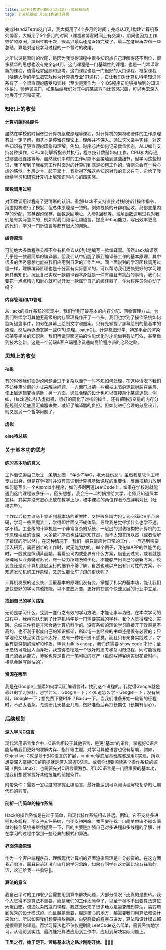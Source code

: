 ```yaml
---
title: 从0到1构建计算机(12/12)--收获和总结
tags: 计算机基础 从0到1构建计算机
---
```


完成Nand2Tetris这门课，我大概用了4个多月的时间；完成从0到1构建计算机系列博客，大概用了5个多月的时间（课程和博客时间上有交集）。期间也因为工作较忙的原因，挂起过若干次，很高兴最后还是坚持完成了。最后在这里再次做一些总结，算是对这段学习过程的一个暂时的收尾。

之所以说是暂时的收尾，是因为我觉得课程中很多知识点自己理解得还不到位，很多精华的思想也没有完全get到。这门课程是一门基础性的课程，也是一门常读常新的课程，值得经常回顾和思考。这门课程也是一门很好的入门课程、框架课程（哈佛大学的学生把它戏称为计算机专业101课程），它让我们对计算机科学知识体系有了一个很直观的感受和实践（至少是我作为一个iOS程序员能够接触到的知识体系）。师傅领进门，如果后续我们对其中的某些方向比较感兴趣，可以再去深入地展开学习和研究。

### 知识上的收获

#### 计算机架构&硬件

虽然在学校的时候修过计算机组成原理等课程，对计算机的架构和硬件的工作原理有过一定了解，但基本是停留在理论上，理解并不深入。通过这次亲手实践，对这些知识有了更直观的印象和理解。例如，时序芯片如何记录数值状态，ALU如何支持各种操作，CPU如何解析指令并执行，程序技计数器如何工作，CPU和内存通过哪些线连接等等。虽然我们平时的工作可能不会接触到这些细节，但学习这些知识，我了解到了我每天工作时面对的计算机到底是如何工作的，否则总会有一种心虚的感觉。九层之台，起于累土，我觉得了解这些知识对我的意义在于，它给了我继续学习和研究计算机上层知识时内心的踏实感。

#### 函数调用过程

对函数调用过程有了更清晰的认识。虽然Hack不支持直接对栈的指针操作指令，用虚拟机进行了模拟，但总体原理是一致的。例如栈帧的开辟和回收，局部变量内存的分配，寄存器的保存，函数返回地址，入参&回参等。理解函数调用过程对我们是有实际意义的，例如对我们阅读汇编语言，提高debug能力，写出效率更高的代码，学习一门新语言等都有很大的帮助。

#### 编译原理

可能绝大多数程序员都不会有机会去从0到1地编写一款编译器。虽然Jack编译器几乎是一款最简单的编译器，但我们从中仍能了解到编译器工作的基本原理，其中很多的优秀思想也能被我们应用到日常的工作当中。同上面说到的学习函数调用过程一样，理解编译原理也是十分富有实际意义的，可以帮助我们更快更好的学习理解其他知识。况且自己实现一款编译器本身就是一件有趣且有挑战的事情，我们只要花一点点精力和耐心就可以开发一款属于自己的编译器了，作为程序员你心动了吗？

#### 内存管理和I/O管理

从Hack的操作系统的实现中，我们学到了最基本的内存分配、回收管理方式，为我们继续学习其他更高级的内存管理操作开了一个头。我们也学到了操作系统如何监听键盘事件，如何在屏幕上绘制文字和图案。只有先掌握了屏幕绘制的最基本的原理，然后再逐渐掌握一些GPU原理、openGL、计算机图形学、特定平台的渲染框架等相关的知识后，我们再做界面渲染的性能优化时才能做到有法可依，甚至做到技术创新，这是一个前端&客户端程序员通向高阶程序员的必经之路。

### 思想上的收获

#### 抽象

有的时候我们面对的问题会过于复杂以至于一时不知如何处理，在这种情况下我们不妨使用分层的方式来解决问题，一方面可以把一些细枝末节的逻辑封装在底层，使上层逻辑变得清晰；另一方面，通过合理的设计也可以直接简化某些逻辑，例如，Hack通过引入虚拟机，很好的简化了对栈的操作。还有把静态变量的内存分配规则交给底层汇编器来做，减轻了编译器的负担。但如何进行合理的分层设计，则又是另一个哲学问题了。

#### 虚拟

#### else待总结

### 关于基本功的思考

#### 练习基本功的意义

工作后记得自己发过一条朋友圈：”年少不学C，老大徒伤悲“。虽然我是软件工程专业出身，但是在学校时并没有意识到计算机基础课程的重要性，反而把精力放到如何能写出一个Android小程序，如何多刷两道LeetCode上，如果在学校时就能遇到这门课程该多好~~。回头想想，我会把一半的锅推给大学，老师只知道照本宣科，其实并没有把心思放在教学上😏，和本课程的两位作者形成鲜明对比（吐槽完毕）。

工作以后也并没马上意识到基本功的重要性，又把很多精力投入到阅读iOS平台源码，学习一些黑魔法上，学得即片面又不成体系，导致我总觉得学什么也学不透，学不精。工业级的计算机是一个非常复杂的系统，一层层的封装结构把计算机的工作原理埋藏的很深，大多数程序员也往往是知其然，而不太知其所以然（或者理解了错误的所以然）。在这种情况下，我们一般只能应付日常的工作，一旦遇到需要深入研究，需要创新的工作时，就无能为力的。举个例子，我在做APP的性能优化时，一般就是照葫芦画瓢，看看公司内或业界有什么方案，借鉴到过来，或者就是单纯地从业务特点出发，做一些力所能及的优化。不能够产出自己的创新方案，说到底还是对计算机底层运行的细节不够了解，自然也难以产出有针对性的方案，不知道发动机的工作原理，又怎么能让车子跑的更快呢？

计算机发展的这么快，但最基本的原理仍没有变。掌握了扎实的基本功，能让我们更快更好的学习其他技能，以不变应万变，更好的在这个快速发展的行业中立足。

#### 找到自己的学习路径

无论是学习什么，找到一套行之有效的学习方法，才能让事半功倍。在本次学习的过程中，我再次认识到了计算机科学是一门需要实践的学科。我个人觉得理论、实践、总结三件套是非常合适计算机科学的，没有系统的理论学习直接开干效率是不高的，也不利于形成自己的知识框架，所以屯一套经典的书单还是很有必要的；只学理论又缺乏实践也不太好，总有一种吃不透不感觉，而且只有亲身实践过了，才会有更深刻的理解和印象，毕竟 talk is cheap，我们还需要 show code 才行；至于总结可能因人而异吧，我觉得总结是一个很好的思考和复习的过程，同时能锻炼自己的表达能力，博客也算是自己一笔可见的财产（虽然写博客确实很花费时间，相信会越写越快的）。

#### 资源在哪里

我是在Google上搜索如何学习汇编语言时，找到这个课程的。我觉得Google就是最好的学习资料。想学什么，Google一下；不知道怎么学？Google一下；没有资料，Google一下；想免费下载PDF？Baidu一下。当我们准备开始一段新的征程时，不必太着急，先调研几天甚至几周，做好准备后再打长期仗（长期有耐心）。

### 后续规划

#### 深入学习C语言

现代常用语言集合中，C语言相较于其他语言，是更”基本“的语言。掌握好C语言能帮助我们更好的理解内存、指针等主题，对学习其他语言也很有帮助，例如，Objective-C就是基于对C语言的扩展，runtime等底层基础库都是用C实现，所以想要深入掌握OC的前提就是深入掌握C语言。或者你想要阅读某个操作系统的源码（例如Linux），也需要先对C语言很熟悉。所以C语言是一门很重要的基本功，是我们想要掌握好其他技能的前提条件。

附带条件：需要一定程度的掌握汇编语言，最好能达到可以阅读理解较复杂的汇编代码的程度。

#### 剖析一门简单的操作系统

Hack的操作系统是在过于简单，和现代操作系统相去甚远。例如，它不支持多进程和多线程，不支持文件系统，也不支持网络。我需要在找一门简单但由不那么简单的操作系统来继续提高一下，目的主要是加强自己对多进程和多线程的了解，并在学习的过程中学到一些经典的模式和算法。

#### 界面渲染原理

作为一个客户端程序员，理解现代计算机的界面渲染原理是十分必要的。在这方面我还很渣，而且目前还没有较好的学习思路，如果有同学在这方面比较有经验的话，欢迎给我一些指导🙏。

#### 算法的意义

我自己平时的工作很少会需要用到算来解决问题，大部分情况下还真的是搬砖。我个人觉得不是算法不重要，而是我们的工作太简单了，以至于根本不出要算法这位大佬出面。但通过实践这门课程，我还是发现了很多地方是需要用到算法，需要用到优秀的设计模式的，而且越是重要，越是核心的地方，越需要我们用算法和设计来优化。所以如果我们想要摆脱搬砖，向更高级的程序员进发，算法和设计模式都是很重要的课题。而学习算法也不仅仅是刷刷LeetCode这么简单，需要系统地学习，从理论到实践，最终能把算法应用到工作中，应用到解决实际问题上。

**千里之行，始于足下。苦练基本功之路才刚刚开始。**💪💪💪